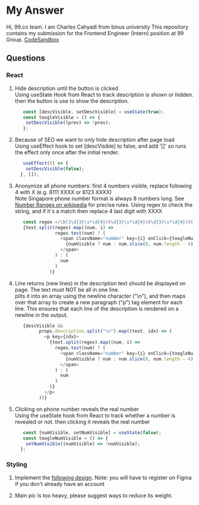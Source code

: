 # My Answer
Hi, 99.co team.
I am Charles Cahyadi from binus university
This repository contains my submission for the Frontend Engineer (Intern) position at 99 Group.
[CodeSandbox](https://codesandbox.io/p/sandbox/long-sky-sngkgk)

## Questions

### React

1. Hide description until the button is clicked
   <br>Using useState Hook from React to track description is shown or hidden.
   then the button is use to show the description.
   ``` Javascript
      const [descVisible, setDescVisible] = useState(true);
      const toogleVisible = () => {
       setDescVisible((prev) => !prev);
      };
   ```
   
2. Because of SEO we want to only hide description after page load
   <br>Using useEffect hook to set [descVisible] to false, and add '[]' so runs the effect only once after the initial render.
   ```Javascript
      useEffect(() => {
       setDescVisible(false);
     }, []);
   ```
   
3. Anonymize all phone numbers: first 4 numbers visible, replace following 4 with X (e.g. 8111 XXXX or 8123 XXXX)
   <br>Note Singapore phone number format is always 8 numbers long.
   See [Number Ranges on wikipedia](https://en.wikipedia.org/wiki/Telephone_numbers_in_Singapore#Number_ranges) for precise rules.
   Using regex to check the string, and if it`s a match then replace 4 last digit with XXXX
   ```Javascript
      const regex =/\b(3\d{3}\s*\d{4}|6\d{3}\s*\d{4}|8\d{3}\s*\d{4}|9[0-8]\d{2}\s*\d{4})\b/g;
      {text.split(regex).map((num, i) =>
                  regex.test(num) ? (
                    <span className="number" key={i} onClick={toogleNumVisible}>
                      {numVisible ? num : num.slice(0, num.length - 4) + "XXXX"}
                    </span>
                  ) : (
                    num
                  )
                )}
   ```

4. Line returns (new lines) in the description text should be displayed on page. The text must NOT be all in one line.
   <br>plits it into an array using the newline character ("\n"), and then maps over that array to create a new paragraph ("p") tag element for each line. This ensures that each line of the description is rendered on a newline in the output.
   ```javaScript
      {descVisible &&
            props.description.split("\n").map((text, idx) => (
              <p key={idx}>
                {text.split(regex).map((num, i) =>
                  regex.test(num) ? (
                    <span className="number" key={i} onClick={toogleNumVisible}>
                      {numVisible ? num : num.slice(0, num.length - 4) + "XXXX"}
                    </span>
                  ) : (
                    num
                  )
                )}
              </p>
            ))}
   ```
   
5. Clicking on phone number reveals the real number
   <br>Using the useState hook from React to track whether a number is revealed or not.
   then clicking it reveals the real number
   ```javascript
      const [numVisible, setNumVisible] = useState(false);
      const toogleNumVisible = () => {
       setNumVisible((numVisible) => !numVisible);
     };
   ```


### Styling

1. Implement the [following design](https://www.figma.com/file/zT67hKBce1jfyZPkx5cGrg/FE-challenge---Project-card-design).
   Note: you will have to register on Figma if you don't already have an account

2. Main pic is too heavy, please suggest ways to reduce its weight.
